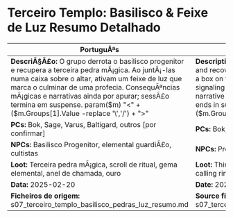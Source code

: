 ﻿# Terceiro Templo: Basilisco & Feixe de Luz  Resumo Detalhado

| PortuguÃªs | English |
|-----------|---------|
| **DescriÃ§Ã£o:** O grupo derrota o basilisco progenitor e recupera a terceira pedra mÃ¡gica. Ao juntÃ¡-las numa caixa sobre o altar, ativam um feixe de luz que marca o culminar de uma profecia. ConsequÃªncias mÃ¡gicas e narrativas ainda por apurar; sessÃ£o termina em suspense. param($m) "<" + ($m.Groups[1].Value -replace '\\','/') + ">"  | **Description:** The group defeats the progenitor basilisk and recovers the third magic stone. By placing them in a box on the altar, they activate a beam of light signaling the fulfillment of a prophecy. Magical and narrative consequences yet to be revealed; session ends in suspense. param($m) "<" + ($m.Groups[1].Value -replace '\\','/') + ">"  |
| **PCs:** Bok, Sage, Varus, Baltigard, outros [por confirmar] | **PCs:** Bok, Sage, Varus, Baltigard, others [to confirm] |
| **NPCs:** Basilisco Progenitor, elemental guardiÃ£o, cultistas | **NPCs:** Progenitor Basilisk, elemental guardian, cultists |
| **Loot:** Terceira pedra mÃ¡gica, scroll de ritual, gema elemental, anel de chamada, ouro | **Loot:** Third magic stone, ritual scroll, elemental gem, calling ring, gold |
| **Data:** 2025-02-20 | **Date:** 2025-02-20 |
| **Ficheiros de origem:** s07_terceiro_templo_basilisco_pedras_luz_resumo.md | **Source files:** s07_terceiro_templo_basilisco_pedras_luz_resumo.md |

























